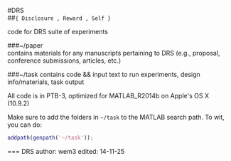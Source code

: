 #DRS  
##`{ Disclosure , Reward , Self }`

code for DRS suite of experiments  

###~/paper  
contains materials for any manuscripts pertaining to DRS (e.g., proposal, conference submissions, articles, etc.)  

###~/task
contains code && input text to run experiments, design info/materials, task output  

All code is in PTB-3, optimized for MATLAB_R2014b on Apple's OS X (10.9.2)  

Make sure to add the folders in `~/task` to the MATLAB search path. To wit, you can do:  

```matlab
addpath(genpath('~/task'));
```
===
DRS
author: wem3
edited: 14-11-25